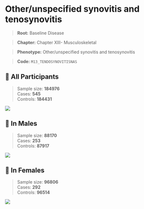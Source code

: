 # Other/unspecified synovitis and tenosynovitis

> **Root:** Baseline Disease  

> **Chapter:** Chapter XIII- Musculoskeletal  

> **Phenotype:** Other/unspecified synovitis and tenosynovitis  

> **Code:** `M13_TENDOSYNOVITISNAS`

## 🧪 All Participants  
> Sample size: **184976**  
> Cases: **545**  
> Controls: **184431**
<img src="/Disease/Figures/ALL/Baseline/M13_TENDOSYNOVITISNAS.png"/>
<CsvTable src="/public/Disease/Data/ALL/Baseline/LG_M13_TENDOSYNOVITISNAS.csv" label="🔍 View full results" />

## 👨 In Males  
> Sample size: **88170**  
> Cases: **253**  
> Controls: **87917**
<img src="/Disease/Figures/Male/Baseline/M13_TENDOSYNOVITISNAS.png"/>
<CsvTable src="/public/Disease/Data/Male/Baseline/LG_M13_TENDOSYNOVITISNAS.csv" label="🔍 View full results" />

## 👩 In Females  
> Sample size: **96806**  
> Cases: **292**  
> Controls: **96514**
<img src="/Disease/Figures/Female/Baseline/M13_TENDOSYNOVITISNAS.png"/>
<CsvTable src="/public/Disease/Data/Female/Baseline/LG_M13_TENDOSYNOVITISNAS.csv" label="🔍 View full results" />

